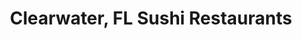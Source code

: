 ---
layout: city
title: Clearwater, FL Sushi Restaurants
permalink: /florida/clearwater/
stateAbbr: FL
stateName: Florida
cityName: Clearwater
---